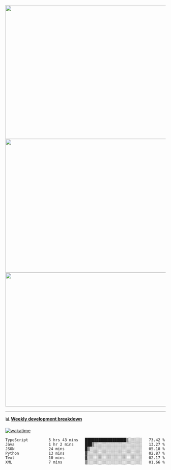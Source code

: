 <p float="left" align="middle"><img src="https://user-images.githubusercontent.com/56089155/195064669-12bd89bb-53c9-44b1-9fd8-993f93f585e1.png" width="600px" height="420px">
<img src="https://user-images.githubusercontent.com/56089155/195064706-c37aa3c8-f669-46c9-abba-1eadcbb910c5.png" width="600px" height="420px">
<img src="https://user-images.githubusercontent.com/56089155/195064753-0de674c7-4fc7-4831-a8a5-402e19cc77be.png" width="600px" height="420px"></p>

<hr />

**📊 [Weekly development breakdown](https://wakatime.com/@Ari24)**

[![wakatime](https://wakatime.com/badge/user/ca34c016-707f-4382-84cf-1823913a1423.svg)](https://wakatime.com/@ca34c016-707f-4382-84cf-1823913a1423)

<!--START_SECTION:waka-->

```text
TypeScript         5 hrs 43 mins   ██████████████████▒░░░░░░   73.42 %
Java               1 hr 2 mins     ███▒░░░░░░░░░░░░░░░░░░░░░   13.27 %
JSON               24 mins         █▒░░░░░░░░░░░░░░░░░░░░░░░   05.18 %
Python             13 mins         ▓░░░░░░░░░░░░░░░░░░░░░░░░   02.87 %
Text               10 mins         ▓░░░░░░░░░░░░░░░░░░░░░░░░   02.17 %
XML                7 mins          ▒░░░░░░░░░░░░░░░░░░░░░░░░   01.66 %
```

<!--END_SECTION:waka-->
